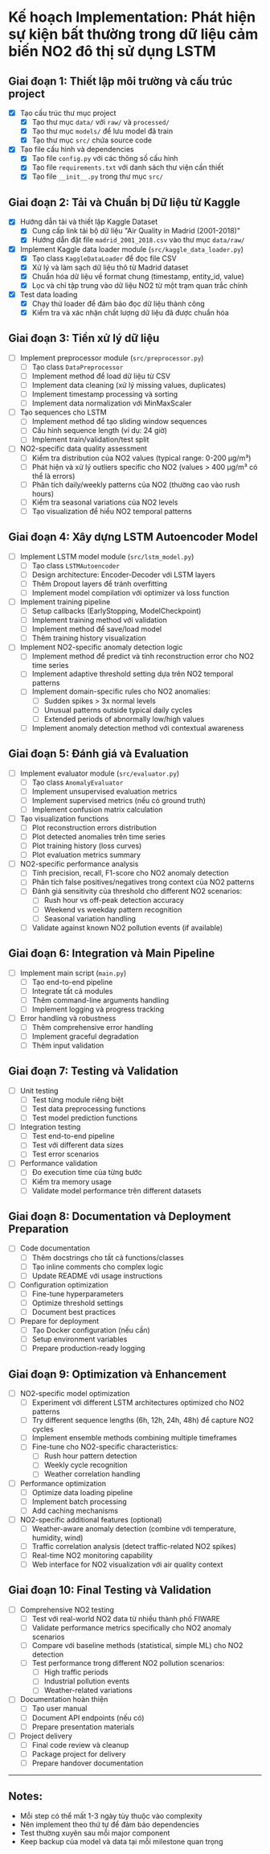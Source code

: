# Kế hoạch Implementation: Phát hiện sự kiện bất thường trong dữ liệu cảm biến NO2 đô thị sử dụng LSTM

## Giai đoạn 1: Thiết lập môi trường và cấu trúc project

- [x] Tạo cấu trúc thư mục project
  - [x] Tạo thư mục `data/` với `raw/` và `processed/`
  - [x] Tạo thư mục `models/` để lưu model đã train
  - [x] Tạo thư mục `src/` chứa source code

- [x] Tạo file cấu hình và dependencies
  - [x] Tạo file `config.py` với các thông số cấu hình
  - [x] Tạo file `requirements.txt` với danh sách thư viện cần thiết
  - [x] Tạo file `__init__.py` trong thư mục `src/`

## Giai đoạn 2: Tải và Chuẩn bị Dữ liệu từ Kaggle

- [x] Hướng dẫn tải và thiết lập Kaggle Dataset
  - [x] Cung cấp link tải bộ dữ liệu "Air Quality in Madrid (2001-2018)"
  - [x] Hướng dẫn đặt file `madrid_2001_2018.csv` vào thư mục `data/raw/`

- [x] Implement Kaggle data loader module (`src/kaggle_data_loader.py`)
  - [x] Tạo class `KaggleDataLoader` để đọc file CSV
  - [x] Xử lý và làm sạch dữ liệu thô từ Madrid dataset
  - [x] Chuẩn hóa dữ liệu về format chung (timestamp, entity_id, value)
  - [x] Lọc và chỉ tập trung vào dữ liệu NO2 từ một trạm quan trắc chính

- [x] Test data loading
  - [x] Chạy thử loader để đảm bảo đọc dữ liệu thành công
  - [x] Kiểm tra và xác nhận chất lượng dữ liệu đã được chuẩn hóa

## Giai đoạn 3: Tiền xử lý dữ liệu

- [ ] Implement preprocessor module (`src/preprocessor.py`)
  - [ ] Tạo class `DataPreprocessor`
  - [ ] Implement method để load dữ liệu từ CSV
  - [ ] Implement data cleaning (xử lý missing values, duplicates)
  - [ ] Implement timestamp processing và sorting
  - [ ] Implement data normalization với MinMaxScaler

- [ ] Tạo sequences cho LSTM
  - [ ] Implement method để tạo sliding window sequences
  - [ ] Cấu hình sequence length (ví dụ: 24 giờ)
  - [ ] Implement train/validation/test split

- [ ] NO2-specific data quality assessment
  - [ ] Kiểm tra distribution của NO2 values (typical range: 0-200 μg/m³)
  - [ ] Phát hiện và xử lý outliers specific cho NO2 (values > 400 μg/m³ có thể là errors)
  - [ ] Phân tích daily/weekly patterns của NO2 (thường cao vào rush hours)
  - [ ] Kiểm tra seasonal variations của NO2 levels
  - [ ] Tạo visualization để hiểu NO2 temporal patterns

## Giai đoạn 4: Xây dựng LSTM Autoencoder Model

- [ ] Implement LSTM model module (`src/lstm_model.py`)
  - [ ] Tạo class `LSTMAutoencoder`
  - [ ] Design architecture: Encoder-Decoder với LSTM layers
  - [ ] Thêm Dropout layers để tránh overfitting
  - [ ] Implement model compilation với optimizer và loss function

- [ ] Implement training pipeline
  - [ ] Setup callbacks (EarlyStopping, ModelCheckpoint)
  - [ ] Implement training method với validation
  - [ ] Implement method để save/load model
  - [ ] Thêm training history visualization

- [ ] Implement NO2-specific anomaly detection logic
  - [ ] Implement method để predict và tính reconstruction error cho NO2 time series
  - [ ] Implement adaptive threshold setting dựa trên NO2 temporal patterns
  - [ ] Implement domain-specific rules cho NO2 anomalies:
    - [ ] Sudden spikes > 3x normal levels
    - [ ] Unusual patterns outside typical daily cycles
    - [ ] Extended periods of abnormally low/high values
  - [ ] Implement anomaly detection method với contextual awareness

## Giai đoạn 5: Đánh giá và Evaluation

- [ ] Implement evaluator module (`src/evaluator.py`)
  - [ ] Tạo class `AnomalyEvaluator`
  - [ ] Implement unsupervised evaluation metrics
  - [ ] Implement supervised metrics (nếu có ground truth)
  - [ ] Implement confusion matrix calculation

- [ ] Tạo visualization functions
  - [ ] Plot reconstruction errors distribution
  - [ ] Plot detected anomalies trên time series
  - [ ] Plot training history (loss curves)
  - [ ] Plot evaluation metrics summary

- [ ] NO2-specific performance analysis
  - [ ] Tính precision, recall, F1-score cho NO2 anomaly detection
  - [ ] Phân tích false positives/negatives trong context của NO2 patterns
  - [ ] Đánh giá sensitivity của threshold cho different NO2 scenarios:
    - [ ] Rush hour vs off-peak detection accuracy
    - [ ] Weekend vs weekday pattern recognition
    - [ ] Seasonal variation handling
  - [ ] Validate against known NO2 pollution events (if available)

## Giai đoạn 6: Integration và Main Pipeline

- [ ] Implement main script (`main.py`)
  - [ ] Tạo end-to-end pipeline
  - [ ] Integrate tất cả modules
  - [ ] Thêm command-line arguments handling
  - [ ] Implement logging và progress tracking

- [ ] Error handling và robustness
  - [ ] Thêm comprehensive error handling
  - [ ] Implement graceful degradation
  - [ ] Thêm input validation

## Giai đoạn 7: Testing và Validation

- [ ] Unit testing
  - [ ] Test từng module riêng biệt
  - [ ] Test data preprocessing functions
  - [ ] Test model prediction functions

- [ ] Integration testing
  - [ ] Test end-to-end pipeline
  - [ ] Test với different data sizes
  - [ ] Test error scenarios

- [ ] Performance validation
  - [ ] Đo execution time của từng bước
  - [ ] Kiểm tra memory usage
  - [ ] Validate model performance trên different datasets

## Giai đoạn 8: Documentation và Deployment Preparation

- [ ] Code documentation
  - [ ] Thêm docstrings cho tất cả functions/classes
  - [ ] Tạo inline comments cho complex logic
  - [ ] Update README với usage instructions

- [ ] Configuration optimization
  - [ ] Fine-tune hyperparameters
  - [ ] Optimize threshold settings
  - [ ] Document best practices

- [ ] Prepare for deployment
  - [ ] Tạo Docker configuration (nếu cần)
  - [ ] Setup environment variables
  - [ ] Prepare production-ready logging

## Giai đoạn 9: Optimization và Enhancement

- [ ] NO2-specific model optimization
  - [ ] Experiment với different LSTM architectures optimized cho NO2 patterns
  - [ ] Try different sequence lengths (6h, 12h, 24h, 48h) để capture NO2 cycles
  - [ ] Implement ensemble methods combining multiple timeframes
  - [ ] Fine-tune cho NO2-specific characteristics:
    - [ ] Rush hour pattern detection
    - [ ] Weekly cycle recognition  
    - [ ] Weather correlation handling

- [ ] Performance optimization
  - [ ] Optimize data loading pipeline
  - [ ] Implement batch processing
  - [ ] Add caching mechanisms

- [ ] NO2-specific additional features (optional)
  - [ ] Weather-aware anomaly detection (combine với temperature, humidity, wind)
  - [ ] Traffic correlation analysis (detect traffic-related NO2 spikes)
  - [ ] Real-time NO2 monitoring capability
  - [ ] Web interface for NO2 visualization với air quality context

## Giai đoạn 10: Final Testing và Validation

- [ ] Comprehensive NO2 testing
  - [ ] Test với real-world NO2 data từ nhiều thành phố FIWARE
  - [ ] Validate performance metrics specifically cho NO2 anomaly scenarios
  - [ ] Compare với baseline methods (statistical, simple ML) cho NO2 detection
  - [ ] Test performance trong different NO2 pollution scenarios:
    - [ ] High traffic periods
    - [ ] Industrial pollution events  
    - [ ] Weather-related variations

- [ ] Documentation hoàn thiện
  - [ ] Tạo user manual
  - [ ] Document API endpoints (nếu có)
  - [ ] Prepare presentation materials

- [ ] Project delivery
  - [ ] Final code review và cleanup
  - [ ] Package project for delivery
  - [ ] Prepare handover documentation

---

## Notes:
- Mỗi step có thể mất 1-3 ngày tùy thuộc vào complexity
- Nên implement theo thứ tự để đảm bảo dependencies
- Test thường xuyên sau mỗi major component
- Keep backup của model và data tại mỗi milestone quan trọng
